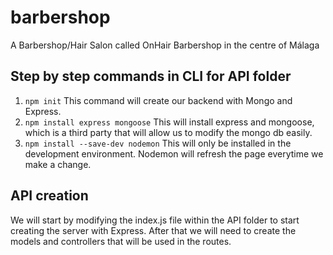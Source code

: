 # barbershop
A Barbershop/Hair Salon called OnHair Barbershop in the centre of Málaga

## Step by step commands in CLI for API folder
1. `npm init`
This command will create our backend with Mongo and Express.
2. `npm install express mongoose`
This will install express and mongoose, which is a third party that will allow us to modify the mongo db easily.
3. `npm install --save-dev nodemon`
This will only be installed in the development environment. Nodemon will refresh the page everytime we make a change.

## API creation
We will start by modifying the index.js file within the API folder to start creating the server with Express. After that we will need to create the models and controllers that will be used in the routes.

